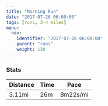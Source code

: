 ```yaml
---
title: "Morning Run"
date: "2017-07-26 06:00:00"
tags: [runs, 3-4 miles]
menu:
  nav:
    identifier: "2017-07-26 06:00:00"
    parent: "runs"
    weight: 130
---
```


### Stats

| Distance | Time | Pace |
|----------|------|------|
|3.11mi|26m|8m22s/mi|
